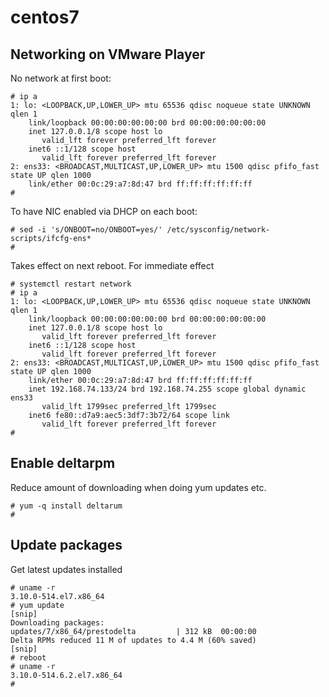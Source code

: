 # centos7

## Networking on VMware Player

No network at first boot:

    # ip a
    1: lo: <LOOPBACK,UP,LOWER_UP> mtu 65536 qdisc noqueue state UNKNOWN qlen 1
        link/loopback 00:00:00:00:00:00 brd 00:00:00:00:00:00
        inet 127.0.0.1/8 scope host lo
           valid_lft forever preferred_lft forever
        inet6 ::1/128 scope host
           valid_lft forever preferred_lft forever
    2: ens33: <BROADCAST,MULTICAST,UP,LOWER_UP> mtu 1500 qdisc pfifo_fast state UP qlen 1000
        link/ether 00:0c:29:a7:8d:47 brd ff:ff:ff:ff:ff:ff
    #

To have NIC enabled via DHCP on each boot:

    # sed -i 's/ONBOOT=no/ONBOOT=yes/' /etc/sysconfig/network-scripts/ifcfg-ens*
    #
    
Takes effect on next reboot.  For immediate effect

    # systemctl restart network
    # ip a
    1: lo: <LOOPBACK,UP,LOWER_UP> mtu 65536 qdisc noqueue state UNKNOWN qlen 1
        link/loopback 00:00:00:00:00:00 brd 00:00:00:00:00:00
        inet 127.0.0.1/8 scope host lo
           valid_lft forever preferred_lft forever
        inet6 ::1/128 scope host
           valid_lft forever preferred_lft forever
    2: ens33: <BROADCAST,MULTICAST,UP,LOWER_UP> mtu 1500 qdisc pfifo_fast state UP qlen 1000
        link/ether 00:0c:29:a7:8d:47 brd ff:ff:ff:ff:ff:ff
        inet 192.168.74.133/24 brd 192.168.74.255 scope global dynamic ens33
           valid_lft 1799sec preferred_lft 1799sec
        inet6 fe80::d7a9:aec5:3df7:3b72/64 scope link
           valid_lft forever preferred_lft forever
    #

## Enable deltarpm

Reduce amount of downloading when doing yum updates etc.

    # yum -q install deltarum
    #

## Update packages

Get latest updates installed

    # uname -r
    3.10.0-514.el7.x86_64
    # yum update
    [snip]
    Downloading packages:
    updates/7/x86_64/prestodelta         | 312 kB  00:00:00
    Delta RPMs reduced 11 M of updates to 4.4 M (60% saved)
    [snip]
    # reboot
    # uname -r 
    3.10.0-514.6.2.el7.x86_64
    #
